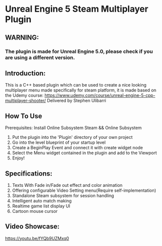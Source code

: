 # Unreal Engine 5 Steam Multiplayer Plugin

## WARNING: 
### The plugin is made for Unreal Engine 5.0, please check if you are using a different version.

## Introduction:
This is a C++ based plugin which can be used to create a nice looking multiplayer menu made specifically for steam platform,
it is made based on the Udemy course: https://www.udemy.com/course/unreal-engine-5-cpp-multiplayer-shooter/ Delivered by Stephen Ulibarri
## How To Use
Prerequisites: Install Online Subsystem Steam && Online Subsystem
1. Put the plugin into the 'Plugin' directory of your own project
2. Go into the level blueprint of your startup level
3. Create a BeginPlay Event and connect it with create widget node
4. Select the Menu widget contained in the plugin and add to the Viewport
5. Enjoy!
## Specifications:
1. Texts With Fade in/Fade out effect and color animation
2. Offering configurable Video Setting menu(Require self-implementation)
3. Standalone Steam subsystem for session handling
4. Intelligent auto match making
5. Realtime game list display UI
6. Cartoon mouse cursor

## Video Showcase:
https://youtu.be/fYQb9UZMxq0
